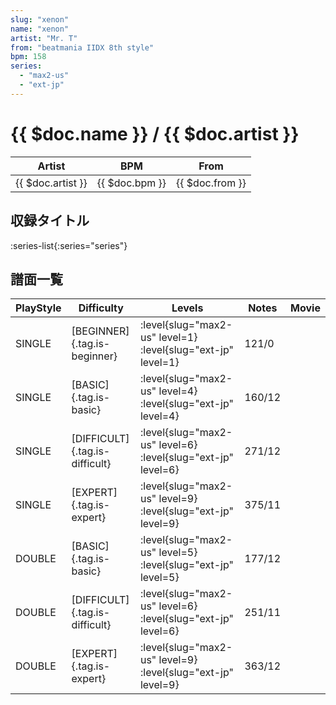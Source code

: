 ```yaml
---
slug: "xenon"
name: "xenon"
artist: "Mr. T"
from: "beatmania IIDX 8th style"
bpm: 158
series:
  - "max2-us"
  - "ext-jp"
---
```


# {{ $doc.name }} / {{ $doc.artist }}

|Artist|BPM|From|
|------|---|----|
|{{ $doc.artist }}|{{ $doc.bpm }}|{{ $doc.from }}|

## 収録タイトル

:series-list{:series="series"}

## 譜面一覧

|PlayStyle|Difficulty|Levels|Notes|Movie|
|---------|----------|------|-----|-----|
|SINGLE|[BEGINNER]{.tag.is-beginner}|<div class="field is-grouped is-grouped-multiline">:level{slug="max2-us" level=1} :level{slug="ext-jp" level=1}</div>|121/0||
|SINGLE|[BASIC]{.tag.is-basic}|<div class="field is-grouped is-grouped-multiline">:level{slug="max2-us" level=4} :level{slug="ext-jp" level=4}</div>|160/12||
|SINGLE|[DIFFICULT]{.tag.is-difficult}|<div class="field is-grouped is-grouped-multiline">:level{slug="max2-us" level=6} :level{slug="ext-jp" level=6}</div>|271/12||
|SINGLE|[EXPERT]{.tag.is-expert}|<div class="field is-grouped is-grouped-multiline">:level{slug="max2-us" level=9} :level{slug="ext-jp" level=9}</div>|375/11||
|DOUBLE|[BASIC]{.tag.is-basic}|<div class="field is-grouped is-grouped-multiline">:level{slug="max2-us" level=5} :level{slug="ext-jp" level=5}</div>|177/12||
|DOUBLE|[DIFFICULT]{.tag.is-difficult}|<div class="field is-grouped is-grouped-multiline">:level{slug="max2-us" level=6} :level{slug="ext-jp" level=6}</div>|251/11||
|DOUBLE|[EXPERT]{.tag.is-expert}|<div class="field is-grouped is-grouped-multiline">:level{slug="max2-us" level=9} :level{slug="ext-jp" level=9}</div>|363/12||
